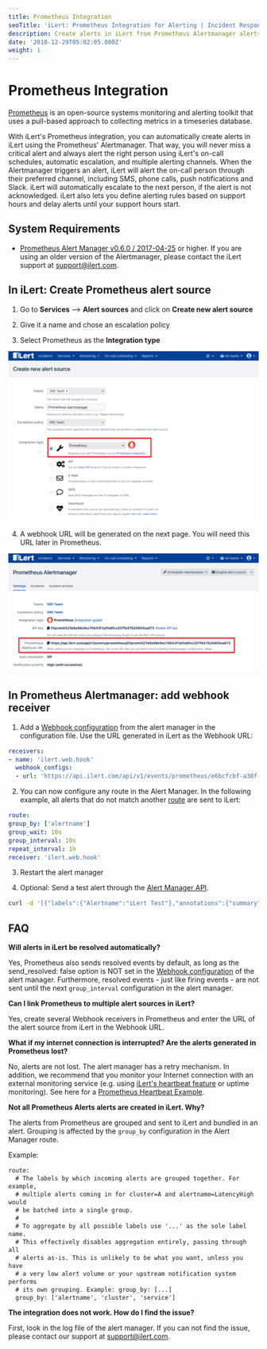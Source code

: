 ```yaml
---
title: Prometheus Integration
seoTitle: 'iLert: Prometheus Integration for Alerting | Incident Response | Uptime'
description: Create alerts in iLert from Prometheus Alertmanager alerts
date: '2018-12-29T05:02:05.000Z'
weight: 1
---
```


# Prometheus Integration

[Prometheus](https://github.com/prometheus) is an open-source systems monitoring and alerting toolkit that uses a pull-based approach to collecting metrics in a timeseries database.

With iLert's Prometheus integration, you can automatically create alerts in iLert using the Prometheus' Alertmanager. That way, you will never miss a critical alert and always alert the right person using iLert's on-call schedules, automatic escalation, and multiple alerting channels. When the Alertmanager triggers an alert, iLert will alert the on-call person through their preferred channel, including SMS, phone calls, push notifications and Slack. iLert will automatically escalate to the next person, if the alert is not acknowledged. iLert also lets you define alerting rules based on support hours and delay alerts until your support hours start. 

## System Requirements <a id="requirements"></a>

* [Prometheus Alert Manager v0.6.0 / 2017-04-25](https://github.com/prometheus/alertmanager/releases/tag/v0.6.0) or higher. If you are using an older version of the Alertmanager, please contact the iLert support at [support@ilert.com](mailto:support@ilert.com).

## In iLert: Create Prometheus alert source <a id="create-alarm-source"></a>

1. Go to **Services** --&gt; **Alert sources** and click on **Create new alert source**

2. Give it a name and chose an escalation policy

3. Select Prometheus as the **Integration type**

![](../.gitbook/assets/screenshot-2021-04-26-at-13.04.18.png)

4. A webhook URL will be generated on the next page. You will need this URL later in Prometheus.

![](../.gitbook/assets/screenshot-2021-04-26-at-13.05.18.png)

## In Prometheus Alertmanager: add webhook receiver <a id="add-webhook"></a>

1. Add a [Webhook configuration](https://prometheus.io/docs/alerting/configuration/#webhook_config) from the alert manager in the configuration file. Use the URL generated in iLert as the Webhook URL:

```yaml
receivers:
- name: 'ilert.web.hook'
  webhook_configs:
  - url: 'https://api.ilert.com/api/v1/events/prometheus/e6bcfcbf-a38f-462a-af9d-1687809b7594'
```

2. You can now configure any route in the Alert Manager. In the following example, all alerts that do not match another [route](https://prometheus.io/docs/alerting/configuration/#route) are sent to iLert:

```yaml
route:
group_by: ['alertname']
group_wait: 10s
group_interval: 10s
repeat_interval: 1h
receiver: 'ilert.web.hook'
```

3. Restart the alert manager

4. Optional: Send a test alert through the [Alert Manager API](https://prometheus.io/docs/alerting/clients/).

```bash
curl -d '[{"labels":{"Alertname":"iLert Test"},"annotations":{"summary":"iLert Test"}}]' http://localhost:9093/api/v1/alerts
```

## FAQ <a id="faq"></a>

**Will alerts in iLert be resolved automatically?**

Yes, Prometheus also sends resolved events by default, as long as the send\_resolved: false option is NOT set in the [Webhook configuration](https://prometheus.io/docs/alerting/configuration/#webhook_config) of the alert manager. Furthermore, resolved events - just like firing events - are not sent until the next `group_interval` configuration in the alert manager.

**Can I link Prometheus to multiple alert sources in iLert?**

Yes, create several Webhook receivers in Prometheus and enter the URL of the alert source from iLert in the Webhook URL.

**What if my internet connection is interrupted? Are the alerts generated in Prometheus lost?**

No, alerts are not lost. The alert manager has a retry mechanism. In addition, we recommend that you monitor your Internet connection with an external monitoring service \(e.g. using [iLert's heartbeat feature](../uptime-monitors/heartbeat-monitoring/) or uptime monitoring\). See here for a [Prometheus Heartbeat Example](../uptime-monitors/heartbeat-monitoring/prometheus-heartbeat-example.md).

**Not all Prometheus Alerts alerts are created in iLert. Why?**

The alerts from Prometheus are grouped and sent to iLert and bundled in an alert. Grouping is affected by the `group_by` configuration in the Alert Manager route.

Example:

```text
route:
  # The labels by which incoming alerts are grouped together. For example,
  # multiple alerts coming in for cluster=A and alertname=LatencyHigh would
  # be batched into a single group.
  #
  # To aggregate by all possible labels use '...' as the sole label name.
  # This effectively disables aggregation entirely, passing through all
  # alerts as-is. This is unlikely to be what you want, unless you have
  # a very low alert volume or your upstream notification system performs
  # its own grouping. Example: group_by: [...]
  group_by: ['alertname', 'cluster', 'service']
```

**The integration does not work. How do I find the issue?**

First, look in the log file of the alert manager. If you can not find the issue, please contact our support at [support@ilert.com](support@ilert.com).


